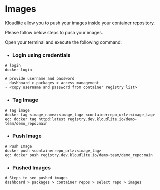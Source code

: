 # Images

Kloudlite allow you to push your images inside your container repository.

Please follow below steps to push your images.

Open your terminal and execute the following command:

* ### Login using credentials

```
# login
docker login

# provide username and password
- dashboard > packages > access management
- <copy username and password from container registry list>
```

* ### Tag Image

```
# Tag image
docker tag <image_name>:<image_tag> <containerrepo_url>:<image_tag>
eg: docker tag httpd:latest registry.dev.kloudlite.io/demo-team/demo_repo:main
```

* ### Push Image

```
# Push Image
docker push <containerrepo_url>:<image_tag>
eg: docker push registry.dev.kloudlite.io/demo-team/demo_repo:main
```

* ### Pushed Images

```
# Steps to see pushed images
dashboard > packages > container repos > select repo > images
```

<figure><img src="../.gitbook/assets/Screenshot 2024-03-01 at 5.24.59 PM.png" alt=""><figcaption></figcaption></figure>
